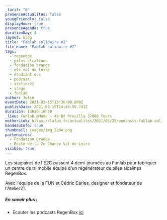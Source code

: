 ```yaml
---
_tarif: "0"
presenceActualites: false
youngFriendly: false
displayHour: true
presenceAgenda: true
durationDay: 4
layout: blog
title: "Fablab solidaire #2"
file_name: "Fablab solidaire #2"
tags:
  - regenbox
  - piles alcalines
  - fondation orange
  - e2c val de loire
  - étudiant.e.s
  - podcast
  - atelier21
  - stage
  - funlab
author: Julie
eventDate: 2021-03-15T13:30:00.000Z
publishDate: 2021-03-15T14:45:50.741Z
duration: 13h30-16h30
_lieu: Funlab @Mame - 49 Bd Preuilly 37000 Tours
motherLink: https://lafun.fr/actualites/2021/03/25/podcasts-fablab-solidaire/
bandeauInfo: true
thumbnail: images/img_2204.png
partenaires:
  - Fondation Orange
  - Ecole de la 2e Chance Val de Loire
visible: true
---
```

Les stagiaires de l'E2C passent 4 demi-journées au Funlab pour fabriquer un centre de tri mobile équipé d'un régénérateur de piles alcalines RegenBox.

Avec l'équipe de la FUN et Cédric Carles, designer et fondateur de l'Atelier21.



##### En savoir plus :



* Ecouter les podcasts RegenBox [ici](https://soundcloud.com/user-247009848-888108272/sets/le-fablab-solidaire)